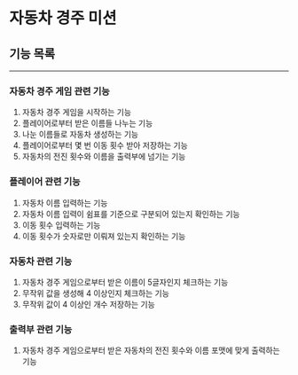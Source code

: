 # 자동차 경주 미션

## 기능 목록

---

### 자동차 경주 게임 관련 기능

1. 자동차 경주 게임을 시작하는 기능
2. 플레이어로부터 받은 이름들 나누는 기능
3. 나눈 이름들로 자동차 생성하는 기능
4. 플레이어로부터 몇 번 이동 횟수 받아 저장하는 기능
5. 자동차의 전진 횟수와 이름을 출력부에 넘기는 기능

### 플레이어 관련 기능

1. 자동차 이름 입력하는 기능
2. 자동차 이름 입력이 쉼표를 기준으로 구분되어 있는지 확인하는 기능
3. 이동 횟수 입력하는 기능
4. 이동 횟수가 숫자로만 이뤄져 있는지 확인하는 기능

### 자동차 관련 기능

1. 자동차 경주 게임으로부터 받은 이름이 5글자인지 체크하는 기능
2. 무작위 값을 생성해 4 이상인지 체크하는 기능
3. 무작위 값이 4 이상인 개수 저장하는 기능

### 출력부 관련 기능

1. 자동차 경주 게임으로부터 받은 자동차의 전진 횟수와 이름 포맷에 맞게 출력하는 기능

